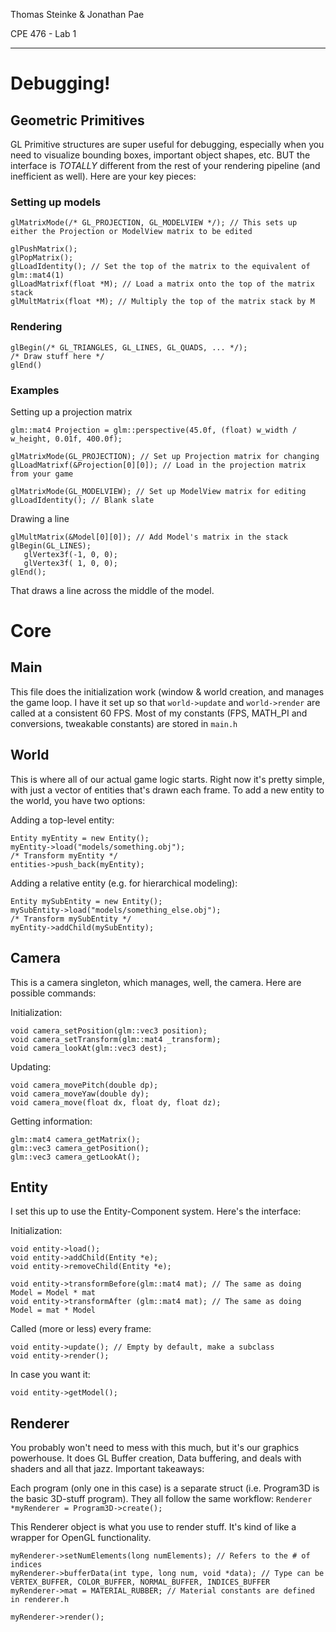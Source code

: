 Thomas Steinke & Jonathan Pae

CPE 476 - Lab 1

-------------

# Debugging!

## Geometric Primitives

GL Primitive structures are super useful for debugging, especially when you need to visualize bounding boxes, important object shapes, etc. BUT the interface is *TOTALLY* different from the rest of your rendering pipeline (and inefficient as well). Here are your key pieces:

### Setting up models
```
glMatrixMode(/* GL_PROJECTION, GL_MODELVIEW */); // This sets up either the Projection or ModelView matrix to be edited

glPushMatrix();
glPopMatrix();
glLoadIdentity(); // Set the top of the matrix to the equivalent of glm::mat4(1)
glLoadMatrixf(float *M); // Load a matrix onto the top of the matrix stack
glMultMatrix(float *M); // Multiply the top of the matrix stack by M
```

### Rendering
```
glBegin(/* GL_TRIANGLES, GL_LINES, GL_QUADS, ... */);
/* Draw stuff here */
glEnd()
```

### Examples

Setting up a projection matrix

```
glm::mat4 Projection = glm::perspective(45.0f, (float) w_width / w_height, 0.01f, 400.0f);

glMatrixMode(GL_PROJECTION); // Set up Projection matrix for changing
glLoadMatrixf(&Projection[0][0]); // Load in the projection matrix from your game

glMatrixMode(GL_MODELVIEW); // Set up ModelView matrix for editing
glLoadIdentity(); // Blank slate
```

Drawing a line

```
glMultMatrix(&Model[0][0]); // Add Model's matrix in the stack
glBegin(GL_LINES);
   glVertex3f(-1, 0, 0);
   glVertex3f( 1, 0, 0);
glEnd();
```
That draws a line across the middle of the model.

# Core

## Main

This file does the initialization work (window & world creation, and manages the game loop. I have it set up so that ```world->update``` and ```world->render``` are called at a consistent 60 FPS. Most of my constants (FPS, MATH_PI and conversions, tweakable constants) are stored in ```main.h```

## World

This is where all of our actual game logic starts. Right now it's pretty simple, with just a vector of entities that's drawn each frame. To add a new entity to the world, you have two options:

Adding a top-level entity:
```
Entity myEntity = new Entity();
myEntity->load("models/something.obj");
/* Transform myEntity */
entities->push_back(myEntity);
```

Adding a relative entity (e.g. for hierarchical modeling):
```
Entity mySubEntity = new Entity();
mySubEntity->load("models/something_else.obj");
/* Transform mySubEntity */
myEntity->addChild(mySubEntity);
```

## Camera

This is a camera singleton, which manages, well, the camera. Here are possible commands:

Initialization:
```
void camera_setPosition(glm::vec3 position);
void camera_setTransform(glm::mat4 _transform);
void camera_lookAt(glm::vec3 dest);
```

Updating:
```
void camera_movePitch(double dp);
void camera_moveYaw(double dy);
void camera_move(float dx, float dy, float dz);
```

Getting information:
```
glm::mat4 camera_getMatrix();
glm::vec3 camera_getPosition();
glm::vec3 camera_getLookAt();
```

## Entity

I set this up to use the Entity-Component system. Here's the interface:

Initialization:
```
void entity->load();
void entity->addChild(Entity *e);
void entity->removeChild(Entity *e);

void entity->transformBefore(glm::mat4 mat); // The same as doing Model = Model * mat
void entity->transformAfter (glm::mat4 mat); // The same as doing Model = mat * Model
```

Called (more or less) every frame:
```
void entity->update(); // Empty by default, make a subclass
void entity->render();
```

In case you want it:
```
void entity->getModel();
```

## Renderer

You probably won't need to mess with this much, but it's our graphics powerhouse. It does GL Buffer creation, Data buffering, and deals with shaders and all that jazz. Important takeaways:

Each program (only one in this case) is a separate struct (i.e. Program3D is the basic 3D-stuff program). They all follow the same workflow:
```Renderer *myRenderer = Program3D->create();```

This Renderer object is what you use to render stuff. It's kind of like a wrapper for OpenGL functionality.
```
myRenderer->setNumElements(long numElements); // Refers to the # of indices
myRenderer->bufferData(int type, long num, void *data); // Type can be VERTEX_BUFFER, COLOR_BUFFER, NORMAL_BUFFER, INDICES_BUFFER
myRenderer->mat = MATERIAL_RUBBER; // Material constants are defined in renderer.h

myRenderer->render();
```

